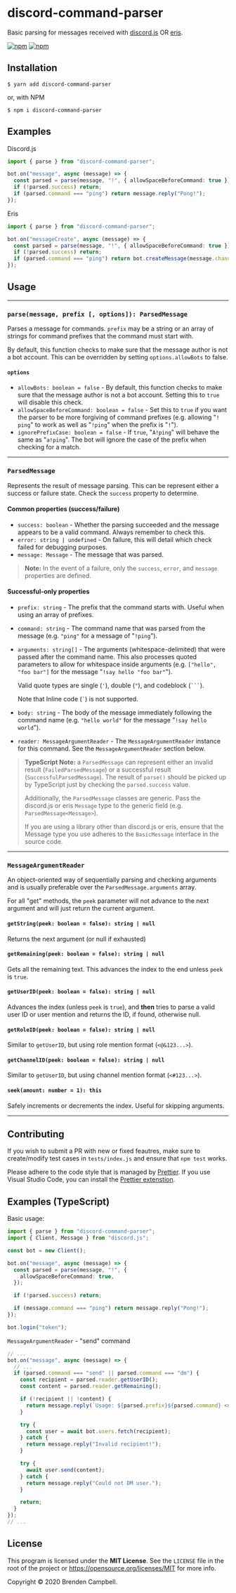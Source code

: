 # discord-command-parser

Basic parsing for messages received with [discord.js](https://github.com/discordjs/discord.js) OR [eris](https://github.com/abalabahaha/eris).

[![npm](https://img.shields.io/npm/dt/discord-command-parser.svg?style=for-the-badge)](https://npmjs.com/package/discord-command-parser)
[![npm](https://img.shields.io/npm/v/discord-command-parser.svg?style=for-the-badge)](https://npmjs.com/package/discord-command-parser)

## Installation

```shell
$ yarn add discord-command-parser
```

or, with NPM

```shell
$ npm i discord-command-parser
```

## Examples

Discord.js

```typescript
import { parse } from "discord-command-parser";

bot.on("message", async (message) => {
  const parsed = parse(message, "!", { allowSpaceBeforeCommand: true });
  if (!parsed.success) return;
  if (parsed.command === "ping") return message.reply("Pong!");
});
```

Eris

```typescript
import { parse } from "discord-command-parser";

bot.on("messageCreate", async (message) => {
  const parsed = parse(message, "!", { allowSpaceBeforeCommand: true });
  if (!parsed.success) return;
  if (parsed.command === "ping") return bot.createMessage(message.channelID, "Pong!");
});
```

## Usage

---

### `parse(message, prefix [, options]): ParsedMessage`

Parses a message for commands. `prefix` may be a string or an array of strings
for command prefixes that the command must start with.

By default, this function checks to make sure that the message author is not a bot account. This can be overridden by setting `options.allowBots` to false.

#### `options`

- `allowBots: boolean = false` - By default, this function checks to make sure
  that the message author is not a bot account. Setting this to `true` will disable
  this check.
- `allowSpaceBeforeCommand: boolean = false` - Set this to `true` if you want the parser to be more forgiving of command prefixes (e.g. allowing "`! ping`" to work as well as "`!ping`" when the prefix is "`!`").
- `ignorePrefixCase: boolean = false` - If `true`, "`A!ping`" will behave the
  same as "`a!ping`". The bot will ignore the case of the prefix when checking for
  a match.

---

### `ParsedMessage`

Represents the result of message parsing. This can be represent either a
success or failure state. Check the `success` property to determine.

#### Common properties (success/failure)

- `success: boolean` - Whether the parsing succeeded and the message appears to be
  a valid command. Always remember to check this.
- `error: string | undefined` - On failure, this will detail which check failed
  for debugging purposes.
- `message: Message` - The message that was parsed.

> **Note:** In the event of a failure, only the `success`, `error`, and `message` properties are defined.

#### Successful-only properties

- `prefix: string` - The prefix that the command starts with. Useful when using an array of prefixes.
- `command: string` - The command name that was parsed from the message
  (e.g. `"ping"` for a message of "`!ping`").
- `arguments: string[]` - The arguments (whitespace-delimited) that were passed
  after the command name. This also processes quoted parameters to allow for
  whitespace inside arguments (e.g. `["hello", "foo bar"]` for the message
  "`!say hello "foo bar"`").

  Valid quote types are single (`'`), double (`"`), and codeblock (<code>```</code>).

  Note that Inline code (<code>`</code>) is not supported.

- `body: string` - The body of the message immediately following the command name (e.g. `"hello world"` for the message "`!say hello world`").
- `reader: MessageArgumentReader` - The `MessageArgumentReader` instance for this
  command. See the `MessageArgumentReader` section below.

> **TypeScript Note:** a `ParsedMessage` can represent either an invalid result
> (`FailedParsedMessage`) or a successful result (`SuccessfulParsedMessage`). The
> result of `parse()` should be picked up by TypeScript just by checking the
> `parsed.success` value.
>
> Additionally, the `ParsedMessage` classes are generic. Pass the discord.js or eris
> `Message` type to the generic field (e.g. `ParsedMessage<Message>`).
>
> If you are using a library other than discord.js or eris, ensure that the Message type
> you use adheres to the `BasicMessage` interface in the source code.

---

### `MessageArgumentReader`

An object-oriented way of sequentially parsing and checking arguments and is usually preferable over the `ParsedMessage.arguments` array.

For all "get" methods, the `peek` parameter will not advance to the next argument
and will just return the current argument.

#### `getString(peek: boolean = false): string | null`

Returns the next argument (or null if exhausted)

#### `getRemaining(peek: boolean = false): string | null`

Gets all the remaining text. This advances the index to the end unless
`peek` is `true`.

#### `getUserID(peek: boolean = false): string | null`

Advances the index (unless `peek` is `true`), and **then** tries to
parse a valid user ID or user mention and returns the ID, if found,
otherwise null.

#### `getRoleID(peek: boolean = false): string | null`

Similar to `getUserID`, but using role mention format (`<@&123...>`).

#### `getChannelID(peek: boolean = false): string | null`

Similar to `getUserID`, but using channel mention format (`<#123...>`).

#### `seek(amount: number = 1): this`

Safely increments or decrements the index. Useful for skipping arguments.

---

## Contributing

If you wish to submit a PR with new or fixed feautres, make sure to
create/modify test cases in `tests/index.js` and ensure that `npm test`
works.

Please adhere to the code style that is managed by [Prettier](https://prettier.io/).
If you use Visual Studio Code, you can install the [Prettier extenstion](https://marketplace.visualstudio.com/items?itemName=esbenp.prettier-vscode).

## Examples (TypeScript)

Basic usage:

```typescript
import { parse } from "discord-command-parser";
import { Client, Message } from "discord.js";

const bot = new Client();

bot.on("message", async (message) => {
  const parsed = parse(message, "!", {
    allowSpaceBeforeCommand: true,
  });

  if (!parsed.success) return;

  if (message.command === "ping") return message.reply("Pong!");
});

bot.login("token");
```

`MessageArgumentReader` - "send" command

```typescript
// ...
bot.on("message", async (message) => {
  // ...
  if (parsed.command === "send" || parsed.command === "dm") {
    const recipient = parsed.reader.getUserID();
    const content = parsed.reader.getRemaining();

    if (!recipient || !content) {
      return message.reply(`Usage: ${parsed.prefix}${parsed.command} <user> <message>`);
    }

    try {
      const user = await bot.users.fetch(recipient);
    } catch {
      return message.reply("Invalid recipient!");
    }

    try {
      await user.send(content);
    } catch {
      return message.reply("Could not DM user.");
    }

    return;
  }
});
// ...
```

## License

This program is licensed under the **MIT License**. See the `LICENSE` file
in the root of the project or https://opensource.org/licenses/MIT for more
info.

Copyright &copy; 2020 Brenden Campbell.
